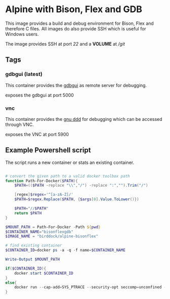 # Alpine with Bison, Flex and GDB

This image provides a build and debug environment for Bison, Flex and therefore C files. All images do also provide SSH which is useful for Windows users.

The image provides SSH at port *22* and a **VOLUME** at */git*

## Tags

### gdbgui (latest)

This container provides the [gdbgui](https://gdbgui.com/) as remote server for debugging.

exposes the gdbgui at port 5000

### vnc

This container provides the [gnu ddd](https://www.gnu.org/software/ddd/) for debugging which can be accessed through VNC.

exposes the VNC at port 5900

## Example Powershell script

The script runs a new container or stats an existing container.

````Powershell

# convert the given path to a valid docker toolbox path
function Path-For-Docker($PATH){
    $PATH=(($PATH -replace "\\","/") -replace ":","").Trim("/")

    [regex]$regex='^[a-zA-Z]/'
    $PATH=$regex.Replace($PATH, {$args[0].Value.ToLower()})

    $PATH="//$PATH"
    return $PATH
}

$MOUNT_PATH = Path-For-Docker -Path ${pwd}
$CONTAINER_NAME="bisonflexgdb"
$IMAGE_NAME = "birddock/alpine-bisonflex"

# find existing container
$CONTAINER_ID=docker ps -a -q -f name=$CONTAINER_NAME

Write-Output $MOUNT_PATH

if($CONTAINER_ID){
    docker start $CONTAINER_ID
}
else{
    docker run --cap-add=SYS_PTRACE --security-opt seccomp=unconfined -d -v "${MOUNT_PATH}://git" -p 5000:5000 -p 2222:22 --name $CONTAINER_NAME $IMAGE_NAME
}

````